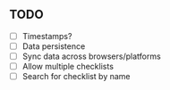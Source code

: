 ## TODO

- [ ] Timestamps?
- [ ] Data persistence
- [ ] Sync data across browsers/platforms
- [ ] Allow multiple checklists
- [ ] Search for checklist by name
